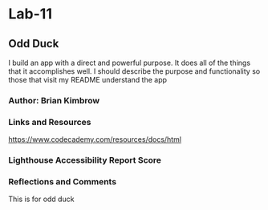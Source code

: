 # Lab-11

## Odd Duck

I build an app with a direct and powerful purpose. It does all of the things that it accomplishes well. I should describe the purpose and functionality so those that visit my README understand the app

### Author: Brian Kimbrow

### Links and Resources

https://www.codecademy.com/resources/docs/html


### Lighthouse Accessibility Report Score




### Reflections and Comments

This is for odd duck